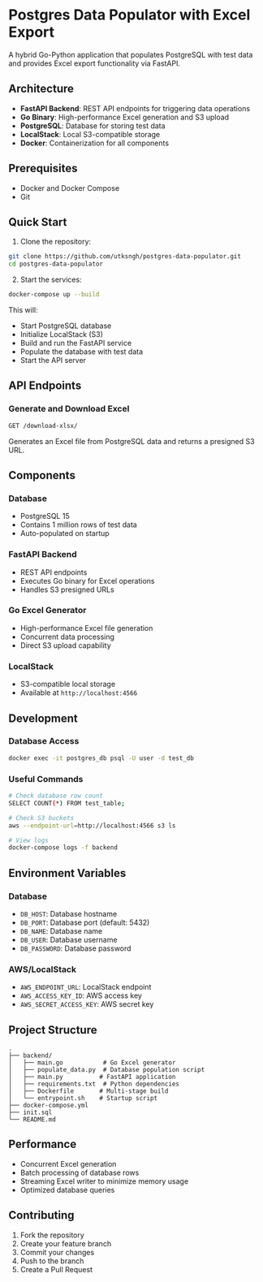 # Postgres Data Populator with Excel Export

A hybrid Go-Python application that populates PostgreSQL with test data and provides Excel export functionality via FastAPI.

## Architecture

- **FastAPI Backend**: REST API endpoints for triggering data operations
- **Go Binary**: High-performance Excel generation and S3 upload
- **PostgreSQL**: Database for storing test data
- **LocalStack**: Local S3-compatible storage
- **Docker**: Containerization for all components

## Prerequisites

- Docker and Docker Compose
- Git

## Quick Start

1. Clone the repository:
```bash
git clone https://github.com/utksngh/postgres-data-populator.git
cd postgres-data-populator
```

2. Start the services:
```bash
docker-compose up --build
```

This will:
- Start PostgreSQL database
- Initialize LocalStack (S3)
- Build and run the FastAPI service
- Populate the database with test data
- Start the API server

## API Endpoints

### Generate and Download Excel
```bash
GET /download-xlsx/
```
Generates an Excel file from PostgreSQL data and returns a presigned S3 URL.

## Components

### Database
- PostgreSQL 15
- Contains 1 million rows of test data
- Auto-populated on startup

### FastAPI Backend
- REST API endpoints
- Executes Go binary for Excel operations
- Handles S3 presigned URLs

### Go Excel Generator
- High-performance Excel file generation
- Concurrent data processing
- Direct S3 upload capability

### LocalStack
- S3-compatible local storage
- Available at `http://localhost:4566`

## Development

### Database Access
```bash
docker exec -it postgres_db psql -U user -d test_db
```

### Useful Commands
```bash
# Check database row count
SELECT COUNT(*) FROM test_table;

# Check S3 buckets
aws --endpoint-url=http://localhost:4566 s3 ls

# View logs
docker-compose logs -f backend
```

## Environment Variables

### Database
- `DB_HOST`: Database hostname
- `DB_PORT`: Database port (default: 5432)
- `DB_NAME`: Database name
- `DB_USER`: Database username
- `DB_PASSWORD`: Database password

### AWS/LocalStack
- `AWS_ENDPOINT_URL`: LocalStack endpoint
- `AWS_ACCESS_KEY_ID`: AWS access key
- `AWS_SECRET_ACCESS_KEY`: AWS secret key

## Project Structure
```
.
├── backend/
│   ├── main.go           # Go Excel generator
│   ├── populate_data.py  # Database population script
│   ├── main.py          # FastAPI application
│   ├── requirements.txt  # Python dependencies
│   ├── Dockerfile       # Multi-stage build
│   └── entrypoint.sh    # Startup script
├── docker-compose.yml
├── init.sql
└── README.md
```

## Performance

- Concurrent Excel generation
- Batch processing of database rows
- Streaming Excel writer to minimize memory usage
- Optimized database queries

## Contributing

1. Fork the repository
2. Create your feature branch
3. Commit your changes
4. Push to the branch
5. Create a Pull Request